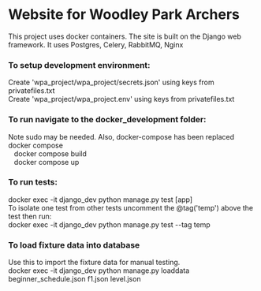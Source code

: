 # Website for Woodley Park Archers
This project uses docker containers. The site is built on the Django web framework. 
It uses Postgres, Celery, RabbitMQ, Nginx

### To setup development environment:
Create 'wpa_project/wpa_project/secrets.json' using keys from privatefiles.txt\
Create 'wpa_project/wpa_project.env' using keys from privatefiles.txt

### To run navigate to the docker_development folder: 
Note sudo may be needed. Also, docker-compose has been replaced docker compose\
&nbsp;&nbsp; docker compose build \
&nbsp;&nbsp; docker compose up

### To run tests:
docker exec -it django_dev python manage.py test [app]\
To isolate one test from other tests uncomment the @tag('temp') above the test then run: \
docker exec -it django_dev python manage.py test --tag temp

### To load fixture data into database
Use this to import the fixture data for manual testing.\
docker exec -it django_dev python manage.py loaddata beginner_schedule.json f1.json level.json